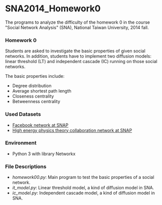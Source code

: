 SNA2014_Homework0
=================

The programs to analyze the difficulty of the homework 0 in the course "Social Network Analysis" (SNA), National Taiwan University, 2014 fall.

### Homework 0

Students are asked to investigate the basic properties of given social networks. In addition, students have to implement two diffusion models: linear threshold (LT) and independent cascade (IC) running on those social networks.

The basic properties include:
- Degree distribution
- Average shortest path length
- Closeness centrality
- Betweenness centrality

### Used Datasets

- [Facebook network at SNAP](http://snap.stanford.edu/data/egonets-Facebook.html)
- [High energy physics theory collaboration network at SNAP](http://snap.stanford.edu/data/ca-HepTh.html)

### Environment

- Python 3 with library Networkx

### File Descriptions

- *homework00.py*: Main program to test the basic properties of a social network.
- *it_model.py*: Linear threshold model, a kind of diffusion model in SNA.
- *ic_model.py*: Independent cascade model, a kind of diffusion model in SNA.
